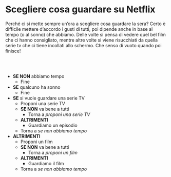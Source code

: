 # Scegliere cosa guardare su Netflix

Perché ci si mette sempre un’ora a scegliere cosa guardare la sera? Certo è difficile mettere d’accordo i gusti di tutti, poi dipende anche in base al tempo (o al sonno) che abbiamo. Delle volte si pensa di vedere quel bel film che ci hanno consigliato, mentre altre volte si viene risucchiati da quella serie tv che ci tiene incollati allo schermo. Che senso di vuoto quando poi finisce!

<br>
<br>

- **SE NON** abbiamo tempo
  - Fine
- **SE** qualcuno ha sonno
  - Fine
- **SE** si vuole guardare una serie TV
  - Proponi una serie TV
  - **SE NON** va bene a tutti
    - Torna a _proponi una serie TV_
  - **ALTRIMENTI**
    - Guardiamo un episodio
  - Torna a _se non abbiamo tempo_
- **ALTRIMENTI**
  - Proponi un film
  - **SE NON** va bene a tutti
    - Torna a _proponi un film_
  - **ALTRIMENTI**
    - Guardiamo il film
  - Torna a _se non abbiamo tempo_
